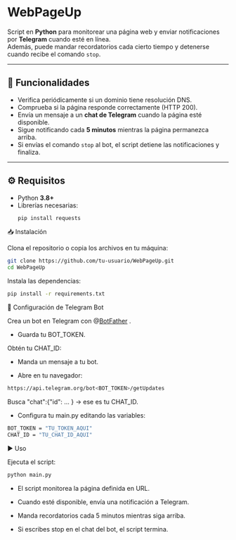 # WebPageUp

Script en **Python** para monitorear una página web y enviar notificaciones por **Telegram** cuando esté en línea.  
Además, puede mandar recordatorios cada cierto tiempo y detenerse cuando recibe el comando `stop`.

---

## 🚀 Funcionalidades

- Verifica periódicamente si un dominio tiene resolución DNS.  
- Comprueba si la página responde correctamente (HTTP 200).  
- Envía un mensaje a un **chat de Telegram** cuando la página esté disponible.  
- Sigue notificando cada **5 minutos** mientras la página permanezca arriba.  
- Si envías el comando `stop` al bot, el script detiene las notificaciones y finaliza.  

---

## ⚙️ Requisitos

- Python **3.8+**  
- Librerías necesarias:  
  ```bash
  pip install requests

📥 Instalación

Clona el repositorio o copia los archivos en tu máquina:

```bash
git clone https://github.com/tu-usuario/WebPageUp.git
cd WebPageUp
```
Instala las dependencias:
```bash
pip install -r requirements.txt
```

🤖 Configuración de Telegram Bot

Crea un bot en Telegram con @[BotFather](https://t.me/botfather)
.

- Guarda tu BOT_TOKEN.

Obtén tu CHAT_ID:

- Manda un mensaje a tu bot.

- Abre en tu navegador:
```bash
https://api.telegram.org/bot<BOT_TOKEN>/getUpdates
```
Busca "chat":{"id": ... } → ese es tu CHAT_ID.

- Configura tu main.py editando las variables:
```bash
BOT_TOKEN = "TU_TOKEN_AQUI"
CHAT_ID = "TU_CHAT_ID_AQUI"
```
▶️ Uso

Ejecuta el script:
```bash
python main.py
```
- El script monitorea la página definida en URL.

- Cuando esté disponible, envía una notificación a Telegram.

- Manda recordatorios cada 5 minutos mientras siga arriba.

- Si escribes stop en el chat del bot, el script termina.


